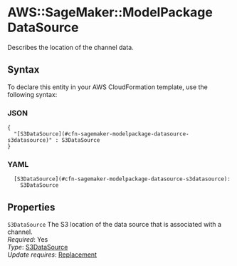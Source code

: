 # AWS::SageMaker::ModelPackage DataSource<a name="aws-properties-sagemaker-modelpackage-datasource"></a>

Describes the location of the channel data\.

## Syntax<a name="aws-properties-sagemaker-modelpackage-datasource-syntax"></a>

To declare this entity in your AWS CloudFormation template, use the following syntax:

### JSON<a name="aws-properties-sagemaker-modelpackage-datasource-syntax.json"></a>

```
{
  "[S3DataSource](#cfn-sagemaker-modelpackage-datasource-s3datasource)" : S3DataSource
}
```

### YAML<a name="aws-properties-sagemaker-modelpackage-datasource-syntax.yaml"></a>

```
  [S3DataSource](#cfn-sagemaker-modelpackage-datasource-s3datasource):
    S3DataSource
```

## Properties<a name="aws-properties-sagemaker-modelpackage-datasource-properties"></a>

`S3DataSource` <a name="cfn-sagemaker-modelpackage-datasource-s3datasource"></a>
The S3 location of the data source that is associated with a channel\.  
_Required_: Yes  
_Type_: [S3DataSource](aws-properties-sagemaker-modelpackage-s3datasource.md)  
_Update requires_: [Replacement](https://docs.aws.amazon.com/AWSCloudFormation/latest/UserGuide/using-cfn-updating-stacks-update-behaviors.html#update-replacement)
